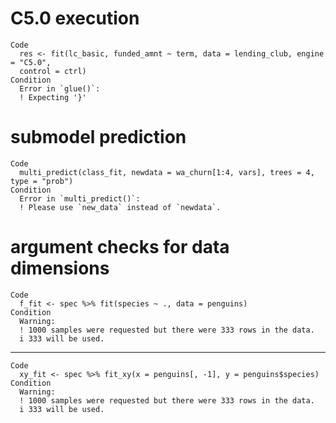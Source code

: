 # C5.0 execution

    Code
      res <- fit(lc_basic, funded_amnt ~ term, data = lending_club, engine = "C5.0",
      control = ctrl)
    Condition
      Error in `glue()`:
      ! Expecting '}'

# submodel prediction

    Code
      multi_predict(class_fit, newdata = wa_churn[1:4, vars], trees = 4, type = "prob")
    Condition
      Error in `multi_predict()`:
      ! Please use `new_data` instead of `newdata`.

# argument checks for data dimensions

    Code
      f_fit <- spec %>% fit(species ~ ., data = penguins)
    Condition
      Warning:
      ! 1000 samples were requested but there were 333 rows in the data.
      i 333 will be used.

---

    Code
      xy_fit <- spec %>% fit_xy(x = penguins[, -1], y = penguins$species)
    Condition
      Warning:
      ! 1000 samples were requested but there were 333 rows in the data.
      i 333 will be used.


